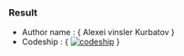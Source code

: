 ### Result ###

* Author name : { Alexei vinsler Kurbatov }
* Codeship : { [ ![codeship](https://app.codeship.com/projects/056cd460-3735-0137-1e30-063ebd3d9b56/status?branch=master)](https://app.codeship.com/projects/333188) }





